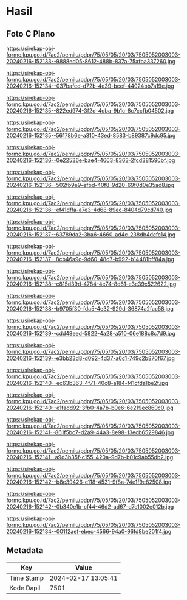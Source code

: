 # Hasil

## Foto C Plano

https://sirekap-obj-formc.kpu.go.id/7ac2/pemilu/pdpr/75/05/05/20/03/7505052003003-20240216-152133--9888ed05-8612-488b-837a-75afba337260.jpg

https://sirekap-obj-formc.kpu.go.id/7ac2/pemilu/pdpr/75/05/05/20/03/7505052003003-20240216-152134--037bafed-d72b-4e39-bcef-44024bb7a19e.jpg

https://sirekap-obj-formc.kpu.go.id/7ac2/pemilu/pdpr/75/05/05/20/03/7505052003003-20240216-152135--822ed974-3f2d-4dba-9b1c-8c7ccfb04502.jpg

https://sirekap-obj-formc.kpu.go.id/7ac2/pemilu/pdpr/75/05/05/20/03/7505052003003-20240216-152135--56178b6e-a310-43ed-8583-b89387c9dc95.jpg

https://sirekap-obj-formc.kpu.go.id/7ac2/pemilu/pdpr/75/05/05/20/03/7505052003003-20240216-152136--0e22536e-bae4-4663-8363-2fcd381590bf.jpg

https://sirekap-obj-formc.kpu.go.id/7ac2/pemilu/pdpr/75/05/05/20/03/7505052003003-20240216-152136--502fb9e9-efbd-40f8-9d20-69f0d0e35ad8.jpg

https://sirekap-obj-formc.kpu.go.id/7ac2/pemilu/pdpr/75/05/05/20/03/7505052003003-20240216-152136--ef41dffa-a7e3-4d68-89ec-8404d79cd740.jpg

https://sirekap-obj-formc.kpu.go.id/7ac2/pemilu/pdpr/75/05/05/20/03/7505052003003-20240216-152137--63789da2-3ba6-4660-ad4c-238db4dcfc14.jpg

https://sirekap-obj-formc.kpu.go.id/7ac2/pemilu/pdpr/75/05/05/20/03/7505052003003-20240216-152137--8cb46a9c-9d60-48d7-b992-b14481bff84a.jpg

https://sirekap-obj-formc.kpu.go.id/7ac2/pemilu/pdpr/75/05/05/20/03/7505052003003-20240216-152138--c815d39d-4784-4e74-8d61-e3c39c522622.jpg

https://sirekap-obj-formc.kpu.go.id/7ac2/pemilu/pdpr/75/05/05/20/03/7505052003003-20240216-152138--b9705f30-fda5-4e32-929d-36874a2fac58.jpg

https://sirekap-obj-formc.kpu.go.id/7ac2/pemilu/pdpr/75/05/05/20/03/7505052003003-20240216-152139--cdd48eed-5822-4a28-a510-06e188c8c7d9.jpg

https://sirekap-obj-formc.kpu.go.id/7ac2/pemilu/pdpr/75/05/05/20/03/7505052003003-20240216-152139--e3bb23d8-d092-4d37-a6c1-749c2b870f67.jpg

https://sirekap-obj-formc.kpu.go.id/7ac2/pemilu/pdpr/75/05/05/20/03/7505052003003-20240216-152140--ec63b363-4f71-40c8-a184-f41cfda1be2f.jpg

https://sirekap-obj-formc.kpu.go.id/7ac2/pemilu/pdpr/75/05/05/20/03/7505052003003-20240216-152140--e1fadd92-3fb0-4a7b-b0e6-6e219ec860c0.jpg

https://sirekap-obj-formc.kpu.go.id/7ac2/pemilu/pdpr/75/05/05/20/03/7505052003003-20240216-152141--861f5bc7-d2a9-44a3-8e98-13ecb6529846.jpg

https://sirekap-obj-formc.kpu.go.id/7ac2/pemilu/pdpr/75/05/05/20/03/7505052003003-20240216-152141--a9d3b35f-c155-420a-9d7b-b01c9ab55db2.jpg

https://sirekap-obj-formc.kpu.go.id/7ac2/pemilu/pdpr/75/05/05/20/03/7505052003003-20240216-152142--b8e39426-c118-4531-9f8a-74e1f9e82508.jpg

https://sirekap-obj-formc.kpu.go.id/7ac2/pemilu/pdpr/75/05/05/20/03/7505052003003-20240216-152142--0b340e1b-cf44-46d2-ad67-d7c1002e012b.jpg

https://sirekap-obj-formc.kpu.go.id/7ac2/pemilu/pdpr/75/05/05/20/03/7505052003003-20240216-152134--00112aef-ebec-4566-94a0-96fd8be201f4.jpg


## Metadata

| Key        | Value               |
| ---------- | ------------------- |
| Time Stamp | 2024-02-17 13:05:41 |
| Kode Dapil | 7501                |



